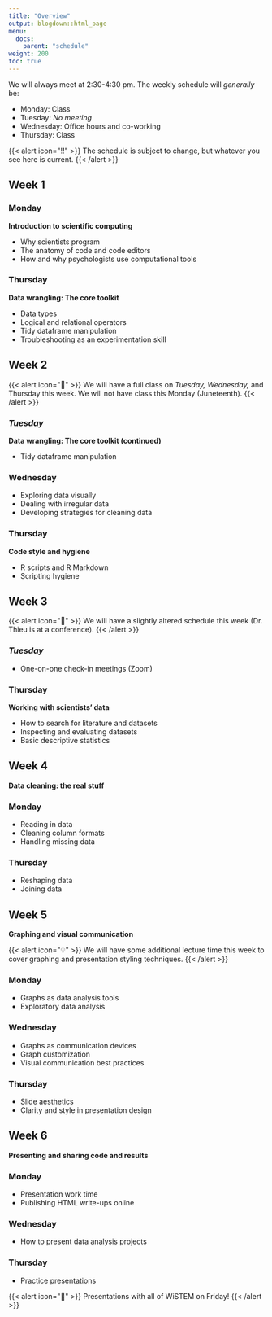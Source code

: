 ```yaml
---
title: "Overview"
output: blogdown::html_page
menu:
  docs:
    parent: "schedule"
weight: 200
toc: true
---
```


We will always meet at 2:30-4:30 pm. The weekly schedule will *generally* be:

- Monday: Class
- Tuesday: *No meeting*
- Wednesday: Office hours and co-working
- Thursday: Class

{{< alert icon="‼️" >}}
The schedule is subject to change, but whatever you see here is current.
{{< /alert >}}

## Week 1

### Monday

**Introduction to scientific computing**

- Why scientists program
- The anatomy of code and code editors
- How and why psychologists use computational tools

### Thursday

**Data wrangling: The core toolkit**

- Data types
- Logical and relational operators
- Tidy dataframe manipulation
- Troubleshooting as an experimentation skill

## Week 2

{{< alert icon="️📅" >}}
We will have a full class on _Tuesday,_ _Wednesday,_ and Thursday this week. We will not have class this Monday (Juneteenth).
{{< /alert >}}

### *Tuesday*

**Data wrangling: The core toolkit (continued)**

- Tidy dataframe manipulation

### Wednesday

- Exploring data visually
- Dealing with irregular data
- Developing strategies for cleaning data

### Thursday

**Code style and hygiene**

- R scripts and R Markdown
- Scripting hygiene

## Week 3

{{< alert icon="️📅" >}}
We will have a slightly altered schedule this week (Dr. Thieu is at a conference).
{{< /alert >}}

### *Tuesday*

- One-on-one check-in meetings (Zoom)

### Thursday

**Working with scientists’ data**

- How to search for literature and datasets
- Inspecting and evaluating datasets
- Basic descriptive statistics

## Week 4

**Data cleaning: the real stuff**

### Monday

- Reading in data
- Cleaning column formats
- Handling missing data

### Thursday

- Reshaping data
- Joining data

## Week 5

**Graphing and visual communication**

{{< alert icon="️💡" >}}
We will have some additional lecture time this week to cover graphing and presentation styling techniques.
{{< /alert >}}

### Monday

- Graphs as data analysis tools
- Exploratory data analysis

### Wednesday

- Graphs as communication devices
- Graph customization
- Visual communication best practices

### Thursday

- Slide aesthetics
- Clarity and style in presentation design

## Week 6

**Presenting and sharing code and results**

### Monday

- Presentation work time
- Publishing HTML write-ups online

### Wednesday

- How to present data analysis projects

### Thursday

- Practice presentations

{{< alert icon="️📅" >}}
Presentations with all of WiSTEM on Friday!
{{< /alert >}}
